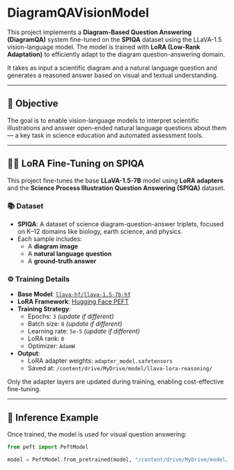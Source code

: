 # DiagramQAVisionModel

This project implements a **Diagram-Based Question Answering (DiagramQA)** system fine-tuned on the **SPIQA** dataset using the LLaVA-1.5 vision-language model. The model is trained with **LoRA (Low-Rank Adaptation)** to efficiently adapt to the diagram question-answering domain.

It takes as input a scientific diagram and a natural language question and generates a reasoned answer based on visual and textual understanding.

---

## 🧠 Objective

The goal is to enable vision-language models to interpret scientific illustrations and answer open-ended natural language questions about them — a key task in science education and automated assessment tools.

---

## 🏋️‍♂️ LoRA Fine-Tuning on SPIQA

This project fine-tunes the base **LLaVA-1.5-7B** model using **LoRA adapters** and the **Science Process Illustration Question Answering (SPIQA)** dataset.

### 📚 Dataset

- **SPIQA**: A dataset of science diagram-question-answer triplets, focused on K–12 domains like biology, earth science, and physics.
- Each sample includes:
  - A **diagram image**
  - A **natural language question**
  - A **ground-truth answer**

### ⚙️ Training Details

- **Base Model**: [`llava-hf/llava-1.5-7b-hf`](https://huggingface.co/llava-hf/llava-1.5-7b-hf)
- **LoRA Framework**: [Hugging Face PEFT](https://github.com/huggingface/peft)
- **Training Strategy**:
  - Epochs: `3` *(update if different)*
  - Batch size: `8` *(update if different)*
  - Learning rate: `5e-5` *(update if different)*
  - LoRA rank: `8`
  - Optimizer: `AdamW`
- **Output**:
  - LoRA adapter weights: `adapter_model.safetensors`
  - Saved at: `/content/drive/MyDrive/model/llava-lora-reasoning/`

Only the adapter layers are updated during training, enabling cost-effective fine-tuning.

---

## 🧪 Inference Example

Once trained, the model is used for visual question answering:

```python
from peft import PeftModel

model = PeftModel.from_pretrained(model, "/content/drive/MyDrive/model/llava-lora-reasoning/adapter_model.safetensors")
